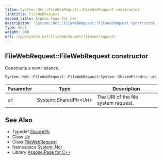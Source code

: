 ```yaml
---
title: System::Net::FileWebRequest::FileWebRequest constructor
linktitle: FileWebRequest
second_title: Aspose.Page for C++
description: 'System::Net::FileWebRequest::FileWebRequest constructor. Constructs a new instance in C++.'
type: docs
weight: 900
url: /cpp/system.net/filewebrequest/filewebrequest/
---
```

## FileWebRequest::FileWebRequest constructor


Constructs a new instance.

```cpp
System::Net::FileWebRequest::FileWebRequest(System::SharedPtr<Uri> uri)
```


| Parameter | Type | Description |
| --- | --- | --- |
| uri | System::SharedPtr\<Uri\> | The URI of the file system request. |

## See Also

* Typedef [SharedPtr](../../../system/sharedptr/)
* Class [Uri](../../../system/uri/)
* Class [FileWebRequest](../)
* Namespace [System::Net](../../)
* Library [Aspose.Page for C++](../../../)
